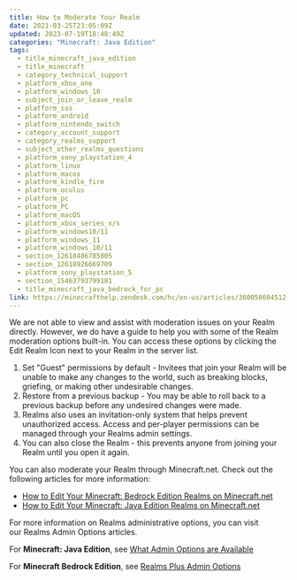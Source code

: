 ```yaml
---
title: How to Moderate Your Realm
date: 2021-03-25T23:05:09Z
updated: 2023-07-19T18:48:49Z
categories: "Minecraft: Java Edition"
tags:
  - title_minecraft_java_edition
  - title_minecraft
  - category_technical_support
  - platform_xbox_one
  - platform_windows_10
  - subject_join_or_leave_realm
  - platform_ios
  - platform_android
  - platform_nintendo_switch
  - category_account_support
  - category_realms_support
  - subject_other_realms_questions
  - platform_sony_playstation_4
  - platform_linux
  - platform_macos
  - platform_kindle_fire
  - platform_oculus
  - platform_pc
  - platform_PC
  - platform_macOS
  - platform_xbox_series_x/s
  - platform_windows10/11
  - platform_windows_11
  - platform_windows_10/11
  - section_12618486785805
  - section_12618926669709
  - platform_sony_playstation_5
  - section_15463793799181
  - title_minecraft_java_bedrock_for_pc
link: https://minecrafthelp.zendesk.com/hc/en-us/articles/360058604512-How-to-Moderate-Your-Realm
---
```


We are not able to view and assist with moderation issues on your Realm directly. However, we do have a guide to help you with some of the Realm moderation options built-in. You can access these options by clicking the Edit Realm Icon next to your Realm in the server list.

1.  Set \"Guest\" permissions by default - Invitees that join your Realm will be unable to make any changes to the world, such as breaking blocks, griefing, or making other undesirable changes.
2.  Restore from a previous backup - You may be able to roll back to a previous backup before any undesired changes were made.
3.  Realms also uses an invitation-only system that helps prevent unauthorized access. Access and per-player permissions can be managed through your Realms admin settings.
4.  You can also close the Realm - this prevents anyone from joining your Realm until you open it again.

You can also moderate your Realm through Minecraft.net. Check out the following articles for more information:

-   [How to Edit Your Minecraft: Bedrock Edition Realms on Minecraft.net](https://minecrafthelp.zendesk.com/hc/en-us/articles/15937250579213)
-   [How to Edit Your Minecraft: Java Edition Realms on Minecraft.net](https://minecrafthelp.zendesk.com/hc/en-us/articles/15938089626253)

For more information on Realms administrative options, you can visit our Realms Admin Options articles.  

For **Minecraft: Java Edition**, see [What Admin Options are Available](https://help.minecraft.net/hc/en-us/articles/4409253767821-Minecraft-Java-Edition-Realms-Creation-FAQ-#h_01FFK85CMTH28B8YHKA40WDV7A) 

For **Minecraft Bedrock Edition**, see [Realms Plus Admin Options](https://help.minecraft.net/hc/en-us/articles/4409247032845-Minecraft-Realms-Plus-Creation-FAQ-#h_01FFK8X2TH88BXM85AK4Y53Y05)
